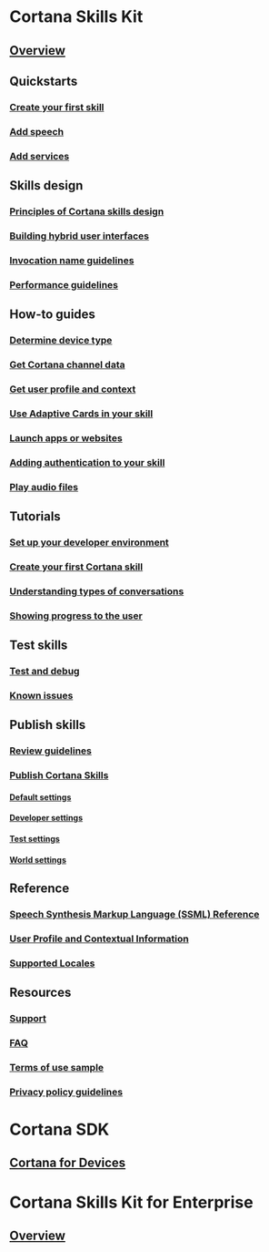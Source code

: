 
# Cortana Skills Kit  

## [Overview](./overview.md)  

## Quickstarts  
### [Create your first skill](./get-started.md)  
### [Add speech](./adding-speech.md)  
### [Add services](./configure-connected-account.md)  

## Skills design  
### [Principles of Cortana skills design](./design-principles.md)  
### [Building hybrid user interfaces](./building-hybrid-user-interfaces.md)
### [Invocation name guidelines](./cortana-invocation-guidelines.md)  
### [Performance guidelines](./performance-guidelines.md)  

## How-to guides  
### [Determine device type](./cortana-device-type.md)  
### [Get Cortana channel data](./cortana-channel-data.md)  
### [Get user profile and context](./get-user-profile-context.md)  
### [Use Adaptive Cards in your skill](./adaptive-cards.md)  
### [Launch apps or websites](./launch-apps-from-skills.md)  
### [Adding authentication to your skill](./authentication.md)  
### [Play audio files](./audio-streaming.md)  

## Tutorials  
### [Set up your developer environment](./mva21-setup.md)  
### [Create your first Cortana skill](./mva22-hello-world.md)  
### [Understanding types of conversations](./mva31-understanding-conversations.md)
### [Showing progress to the user](./show-progress.md)  

<!-- commented out and deprecated because they use the MixTape example
### [Building conversations](./mva32-building-conversations.md)  
### [Adding audio to Cortana Skills](./mva41-streaming-audio.md)  
### [Adding visual elements to Cortana Skills](./mva42-visual-ux.md)  
### [Using client code with Cortana Skills](./mva43-client-code.md)  
### [Understanding Cortana user profile data](./mva51-profile-data.md)  
### [Using profile data in your Cortana skill](./mva52-using-profile-data.md)  
### [Using authentication in your Cortana skill](./mva61-authentication.md)  
### [Sharing your Cortana skill to a group](./mva71-share-skill.md)  
-->

## Test skills  
### [Test and debug](./test-debug.md)  
### [Known issues](./known-issues.md)  

## Publish skills  
### [Review guidelines](./skill-review-guidelines.md)  
### [Publish Cortana Skills](./publish-skill.md)
#### [Default settings](./pub-default-settings.md)
#### [Developer settings](./pub-developer-settings.md)
#### [Test settings](./pub-test-settings.md)
#### [World settings](./pub-world-settings.md)

## Reference  
### [Speech Synthesis Markup Language (SSML) Reference](./speech-synthesis-markup-language.md)  
### [User Profile and Contextual Information](./user-profile-contextual-info.md)  
### [Supported Locales](./supported-locales.md)  

## Resources  
### [Support](./cortana-support.md)  
### [FAQ](./faq.md)  
### [Terms of use sample](./terms-of-use.md)  
### [Privacy policy guidelines](./privacy-policy-guidelines.md)  

# Cortana SDK
## [Cortana for Devices](https://developer.microsoft.com/cortana/devices)

# Cortana Skills Kit for Enterprise  
## [Overview](../enterprise/overview.md)  
